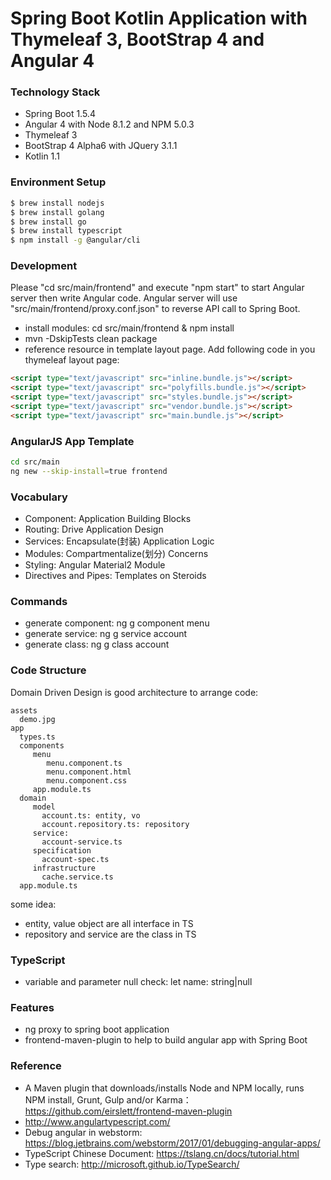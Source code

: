 Spring Boot Kotlin Application with Thymeleaf 3, BootStrap 4 and Angular 4
==========================================================================


### Technology Stack

* Spring Boot 1.5.4
* Angular 4 with Node 8.1.2 and NPM 5.0.3
* Thymeleaf 3
* BootStrap 4 Alpha6 with JQuery 3.1.1
* Kotlin 1.1

### Environment Setup

```bash
$ brew install nodejs
$ brew install golang
$ brew install go
$ brew install typescript
$ npm install -g @angular/cli
```

### Development

Please "cd src/main/frontend" and execute "npm start" to start Angular server then write Angular code.
Angular server will use "src/main/frontend/proxy.conf.json" to reverse API call to Spring Boot.

* install modules: cd src/main/frontend & npm install
* mvn -DskipTests clean package
* reference resource in template layout page. Add following code in you thymeleaf layout page:

```html
<script type="text/javascript" src="inline.bundle.js"></script>
<script type="text/javascript" src="polyfills.bundle.js"></script>
<script type="text/javascript" src="styles.bundle.js"></script>
<script type="text/javascript" src="vendor.bundle.js"></script>
<script type="text/javascript" src="main.bundle.js"></script>
```

### AngularJS App Template

```bash
cd src/main
ng new --skip-install=true frontend
```

### Vocabulary

* Component: Application Building Blocks
* Routing: Drive Application Design
* Services: Encapsulate(封装) Application Logic
* Modules: Compartmentalize(划分) Concerns
* Styling: Angular Material2 Module
* Directives and Pipes: Templates on Steroids

### Commands

* generate component: ng g component menu
* generate service: ng g service account
* generate class: ng g class account

### Code Structure
Domain Driven Design is good architecture to arrange code:

```
assets
  demo.jpg
app
  types.ts
  components
     menu
        menu.component.ts
        menu.component.html
        menu.component.css
     app.module.ts
  domain
     model
       account.ts: entity, vo 
       account.repository.ts: repository
     service:
       account-service.ts
     specification
       account-spec.ts
     infrastructure
       cache.service.ts
  app.module.ts
```
some idea:

* entity, value object are all interface in TS
* repository and service are the class in TS

### TypeScript

* variable and parameter null check: let name: string|null

### Features

* ng proxy to spring boot application
* frontend-maven-plugin to help to build angular app with Spring Boot

### Reference

* A Maven plugin that downloads/installs Node and NPM locally, runs NPM install, Grunt, Gulp and/or Karma： https://github.com/eirslett/frontend-maven-plugin
* http://www.angulartypescript.com/
* Debug angular in webstorm:  https://blog.jetbrains.com/webstorm/2017/01/debugging-angular-apps/
* TypeScript Chinese Document: https://tslang.cn/docs/tutorial.html
* Type search: http://microsoft.github.io/TypeSearch/
